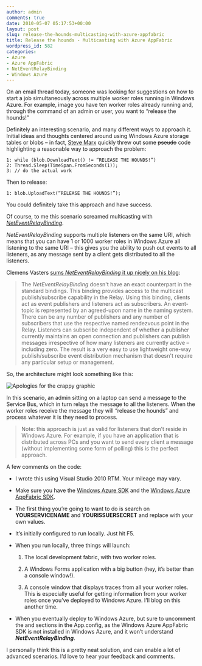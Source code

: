 ```yaml
---
author: admin
comments: true
date: 2010-05-07 05:17:53+00:00
layout: post
slug: release-the-hounds-multicasting-with-azure-appfabric
title: Release the hounds - Multicasting with Azure AppFabric
wordpress_id: 582
categories:
- Azure
- Azure AppFabric
- NetEventRelayBinding
- Windows Azure
---
```


On an email thread today, someone was looking for suggestions on how to start a job simultaneously across multiple worker roles running in Windows Azure. For example, image you have ten worker roles already running and, through the command of an admin or user, you want to “release the hounds!”

 

Definitely an interesting scenario, and many different ways to approach it. Initial ideas and thoughts centered around using Windows Azure storage tables or blobs – in fact, [Steve Marx](http://blog.smarx.com/) quickly threw out some <strike>pseudo</strike> code highlighting a reasonable way to approach the problem:

 
    1: while (blob.DownloadText() != “RELEASE THE HOUNDS!”)
    2: Thread.Sleep(TimeSpan.FromSeconds(1)); 
    3: // do the actual work



Then to release:


    1: blob.UploadText(“RELEASE THE HOUNDS!”);





You could definitely take this approach and have success.





Of course, to me this scenario screamed multicasting with [_NetEventRelayBinding_](http://msdn.microsoft.com/en-us/library/microsoft.servicebus.neteventrelaybinding.aspx).





_NetEventRelayBinding_ supports multiple listeners on the same URI, which means that you can have 1 or 1000 worker roles in Windows Azure all listening to the same URI – this gives you the ability to push out events to all listeners, as any message sent by a client gets distributed to all the listeners.





Clemens Vasters [sums _NetEventRelayBinding_ it up nicely on his blog](http://vasters.com/clemensv/PermaLink,guid,92d78bee-2cfd-4a29-95ab-c5abb9b905e7.aspx):





> 
  
> 
> The _NetEventRelayBinding_ doesn't have an exact counterpart in the standard bindings. This binding provides access to the multicast publish/subscribe capability in the Relay. Using this binding, clients act as event publishers and listeners act as subscribers. An event-topic is represented by an agreed-upon name in the naming system. There can be any number of publishers and any number of subscribers that use the respective named rendezvous point in the Relay. Listeners can subscribe independent of whether a publisher currently maintains an open connection and publishers can publish messages irrespective of how many listeners are currently active – including zero. The result is a very easy to use lightweight one-way publish/subscribe event distribution mechanism that doesn't require any particular setup or management.
> 
> 






So, the architecture might look something like this:





![Apologies for the crappy graphic](https://wadewegner.blob.core.windows.net/wordpress/2010/05/image1.png)





In this scenario, an admin sitting on a laptop can send a message to the Service Bus, which in turn relays the message to all the listeners. When the worker roles receive the message they will “release the hounds” and process whatever it is they need to process.





> 
  
> 
> Note: this approach is just as valid for listeners that don’t reside in Windows Azure. For example, if you have an application that is distributed across PCs and you want to send every client a message (without implementing some form of polling) this is the perfect approach.
> 
> 



A few comments on the code:






  
  * I wrote this using Visual Studio 2010 RTM. Your mileage may vary. 


  
  * Make sure you have the [Windows Azure SDK](http://www.microsoft.com/downloads/details.aspx?familyid=DBA6A576-468D-4EF6-877E-B14E3C865D3A&displaylang=en) and the [Windows Azure AppFabric SDK](http://go.microsoft.com/fwlink/?LinkID=129448). 


  
  * The first thing you’re going to want to do is search on **YOURSERVICENAME** and **YOURISSUERSECRET** and replace with your own values. 


  
  * It’s initially configured to run locally. Just hit F5. 


  
  * When you run locally, three things will launch:
    
      
    1. The local development fabric, with two worker roles. 


      
    2. A Windows Forms application with a big button (hey, it’s better than a console window!). 


      
    3. A console window that displays traces from all your worker roles. This is especially useful for getting information from your worker roles once you’ve deployed to Windows Azure. I’ll blog on this another time. 

    
  


  
  * When you eventually deploy to Windows Azure, but sure to uncomment the **<extensions>** and **<bindingExtensions>** sections in the App.config, as the Windows Azure AppFabric SDK is not installed in Windows Azure, and it won’t understand _**NetEventRelayBinding**_. 





I personally think this is a pretty neat solution, and can enable a lot of advanced scenarios. I’d love to hear your feedback and comments.
